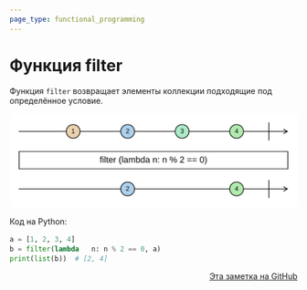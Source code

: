 ```yaml
---
page_type: functional_programming
---
```

# Функция filter

Функция `filter` возвращает элементы коллекции подходящие под определённое условие.

![](images/filter01.svg)

Код на Python:

```python
a = [1, 2, 3, 4]
b = filter(lambda   n: n % 2 == 0, a)
print(list(b))  # [2, 4]
```




<p v-pre style="text-align: right">
  <a href="https://github.com/Kverde/algorithms/blob/main/source/20221117173720.md">
  Эта заметка на GitHub
  </a>
</p>
